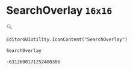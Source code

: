 # SearchOverlay `16x16`
<img src="/img/SearchOverlay.png" width=16 height=16>

``` CSharp
EditorGUIUtility.IconContent("SearchOverlay")
```
```
SearchOverlay
```
```
-6312600171252480386
```
